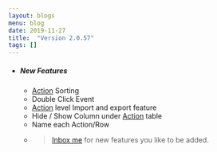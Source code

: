 ```yaml
---
layout: blogs
menu: blog
date: 2019-11-27
title:  "Version 2.0.57"
tags: []
---
```

- ##### New Features
  - [Action](../docs/action) Sorting
  - Double Click Event
  - [Action](../docs/action) level Import and export feature
  - Hide / Show Column under [Action](../docs/action) table
  - Name each Action/Row
  - > [Inbox me](mailto:dhruv.techapps@gmail.com) for new features you like to be added.